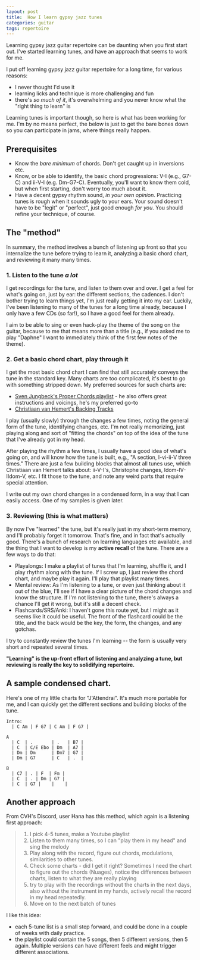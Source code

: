 ```yaml
---
layout: post
title:  How I learn gypsy jazz tunes
categories: guitar
tags: repertoire
---
```


Learning gypsy jazz guitar repertoire can be daunting when you first start out.  I've started learning tunes, and have an approach that seems to work for me.

<!--end_excerpt-->

I put off learning gypsy jazz guitar repertoire for a long time, for various reasons:

- I never thought I'd use it
- learning licks and technique is more challenging and fun
- there's _so much of it_, it's overwhelming and you never know what the "right thing to learn" is

Learning tunes is important though, so here is what has been working for me.  I'm by no means perfect, the below is just to get the bare bones down so you can participate in jams, where things really happen.

## Prerequisites

* Know the _bare minimum_ of chords.  Don't get caught up in inversions etc.
* Know, or be able to identify, the basic chord progressions: V-I (e.g., G7-C) and ii-V-I (e.g. Dm-G7-C).  Eventually, you'll want to know them cold, but when first starting, don't worry too much about it.
* Have a decent gypsy rhythm sound, _in your own opinion_.  Practicing tunes is rough when it sounds ugly to your ears.  Your sound doesn't have to be "legit" or "perfect", just good enough _for you_.  You should refine your technique, of course.

## The "method"

In summary, the method involves a bunch of listening up front so that you internalize the tune before trying to learn it, analyzing a basic chord chart, and reviewing it many many times.

### 1. Listen to the tune _a lot_

I get recordings for the tune, and listen to them over and over.  I get a feel for what's going on, just by ear: the different sections, the cadences.  I don't bother trying to learn things yet, I'm just really getting it into my ear.  Luckily, I've been listening to many of the tunes for a long time already, because I only have a few CDs (so far!), so I have a good feel for them already.

I aim to be able to sing or even hack-play the theme of the song on the guitar, because to me that means more than a title (e.g., if you asked me to play "Daphne" I want to immediately think of the first few notes of the theme).

### 2. Get a basic chord chart, play through it

I get the most basic chord chart I can find that still accurately conveys the tune in the standard key.  Many charts are too complicated, it's best to go with something stripped down.  My preferred sources for such charts are:

* [Sven Jungbeck's Proper Chords playlist](https://www.youtube.com/playlist?list=PL2fzgPmEE9wY09eA83ryk4IE496_kM5xY) - he also offers great instructions and voicings, he's my preferred go-to
* [Christiaan van Hemert's Backing Tracks](https://www.youtube.com/playlist?list=PLfSAb6wKuMZy8pOuDe0y8fFxMTnyMwzLn)

I play (usually slowly) through the changes a few times, noting the general form of the tune, identifying changes, etc.  I'm not really memorizing, just playing along and sort of "fitting the chords" on top of the idea of the tune that I've already got in my head.

After playing the rhythm a few times, I usually have a good idea of what's going on, and will know how the tune is built, e.g., "A section, I-vi-ii-V three times."  There are just a few building blocks that almost all tunes use, which Christiaan van Hemert talks about: ii-V-I's, Christophe changes, Idom-IV-IIdom-V, etc.  I fit those to the tune, and note any weird parts that require special attention.

I write out my own chord changes in a condensed form, in a way that I can easily access.  One of my samples is given later.

### 3. Reviewing (this is what matters)

By now I've "learned" the tune, but it's really just in my short-term memory, and I'll probably forget it tomorrow.  That's fine, and in fact that's actually good.  There's a bunch of research on learning languages etc available, and the thing that I want to develop is my **active recall** of the tune.  There are a few ways to do that:

* Playalongs: I make a playlist of tunes that I'm learning, shuffle it, and I play rhythm along with the tune.  If I screw up, I just review the chord chart, and maybe play it again.  I'll play that playlist many times.
* Mental review: As I'm listening to a tune, or even just thinking about it out of the blue, I'll see if I have a clear picture of the chord changes and know the structure.  If I'm not listening to the tune, there's always a chance I'll get it wrong, but it's still a decent check.
* Flashcards/SRS/Anki: I haven't gone this route _yet_, but I might as it seems like it could be useful.  The front of the flashcard could be the title, and the back would be the key, the form, the changes, and any gotchas.

I try to constantly review the tunes I'm learning -- the form is usually very short and repeated several times.

**"Learning" is the up-front effort of listening and analyzing a tune, but reviewing is really the key to solidifying repertoire.**

## A sample condensed chart.

Here's one of my little charts for "J'Attendrai".  It's much more portable for me, and I can quickly get the different sections and building blocks of the tune.

```
Intro:
  | C Am | F G7 | C Am | F G7 |

A
  | C  | .       | .   | B7 |
  | C  | C/E Ebo | Dm  | A7 |
  | Dm | Dm      | Dm7 | G7 |
  | Dm | G7      | C   | .  |

B
  | C7 | . | F  | Fm |
  | C  | . | Dm | G7 |
  | C  | G7 |    |    |
```

## Another approach

From CVH's Discord, user Hana has this method, which again is a listening first approach:

> 1. I pick 4-5 tunes, make a Youtube playlist
> 2. Listen to them many times, so I can "play them in my head" and sing the melody
> 3. Play along with the record, figure out chords, modulations, similarities to other tunes.
> 4. Check some charts - did I get it right? Sometimes I need the chart to figure out the chords (Nuages), notice the differences between charts, listen to what they are really playing
> 5. try to play with the recordings without the charts in the next days, also without the instrument in my hands, actively recall the record in my head repeatedly.
> 6. Move on to the next batch of tunes

I like this idea:

* each 5-tune list is a small step forward, and could be done in a couple of weeks with daily practice.
* the playlist could contain the 5 songs, then 5 different versions, then 5 again.  Multiple versions can have different feels and might trigger different associations.